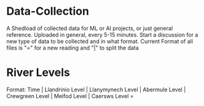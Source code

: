# Data-Collection
A Shedload of collected data for ML or AI projects, or just general reference. Uploaded in general, every 5-15 minutes. Start a discussion for a new type of data to be collected and in what format.
Current Format of all files is "=" for a new reading and "|" to split the data

# River Levels
Format: Time | Llandrinio Level | Llanymynech Level | Abermule Level | Crewgreen Level | Meifod Level | Caersws Level =
